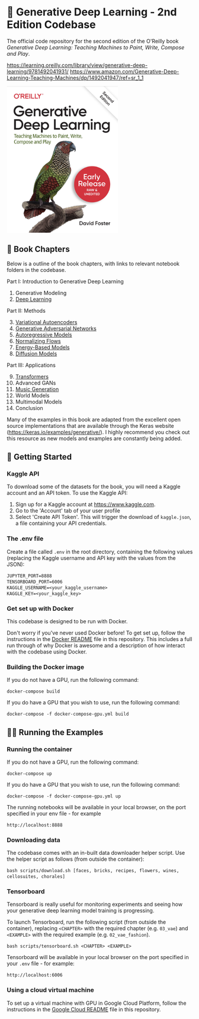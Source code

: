 # 🦜 Generative Deep Learning - 2nd Edition Codebase

The official code repository for the second edition of the O'Reilly book *Generative Deep Learning: Teaching Machines to Paint, Write, Compose and Play*.

https://learning.oreilly.com/library/view/generative-deep-learning/9781492041931/
https://www.amazon.com/Generative-Deep-Learning-Teaching-Machines/dp/1492041947/ref=sr_1_1

<img src="assets/book_cover.png" width="300px">

## 📖 Book Chapters

Below is a outline of the book chapters, with links to relevant notebook folders in the codebase.

Part I: Introduction to Generative Deep Learning

1. Generative Modeling
2. [Deep Learning](./notebooks/02_deeplearning/)

Part II: Methods

3. [Variational Autoencoders](./notebooks/03_vae/)
4. [Generative Adversarial Networks](./notebooks/04_gan/)
5. [Autoregressive Models](./notebooks/05_autoregressive/)
6. [Normalizing Flows](./notebooks/06_normflow/)
7. [Energy-Based Models](./notebooks/07_ebm/)
8. [Diffusion Models](./notebooks/08_diffusion/)

Part III: Applications

9. [Transformers](./notebooks/09_transformer/)
10. Advanced GANs
11. [Music Generation](./notebooks/11_music/)
12. World Models
13. Multimodal Models
14. Conclusion

Many of the examples in this book are adapted from the excellent open source implementations that are available through the Keras website (https://keras.io/examples/generative/). I highly recommend you check out this resource as new models and examples are constantly being added.

## 🚀 Getting Started

### Kaggle API

To download some of the datasets for the book, you will need a Kaggle account and an API token. To use the Kaggle API:

1. Sign up for a Kaggle account at https://www.kaggle.com.
2. Go to the 'Account' tab of your user profile
3. Select 'Create API Token'. This will trigger the download of `kaggle.json`, a file containing your API credentials.

### The .env file

Create a file called `.env` in the root directory, containing the following values (replacing the Kaggle username and API key with the values from the JSON):

```
JUPYTER_PORT=8888
TENSORBOARD_PORT=6006
KAGGLE_USERNAME=<your_kaggle_username>
KAGGLE_KEY=<your_kaggle_key>
```

### Get set up with Docker

This codebase is designed to be run with Docker.

Don't worry if you've never used Docker before! To get set up, follow the instructions in the [Docker README](./docs/docker.md) file in this repository. This includes a full run through of why Docker is awesome and a description of how interact with the codebase using Docker.

### Building the Docker image

If you do not have a GPU, run the following command:

```
docker-compose build
```

If you do have a GPU that you wish to use, run the following command:

```
docker-compose -f docker-compose-gpu.yml build
```

## 🏃‍♀️ Running the Examples

### Running the container

If you do not have a GPU, run the following command:

```
docker-compose up
```

If you do have a GPU that you wish to use, run the following command:

```
docker-compose -f docker-compose-gpu.yml up
```

The running notebooks will be available in your local browser, on the port specified in your env file - for example

```
http://localhost:8888
```

### Downloading data

The codebase comes with an in-built data downloader helper script.
Use the helper script as follows (from outside the container):

```
bash scripts/download.sh [faces, bricks, recipes, flowers, wines, cellosuites, chorales]
```

### Tensorboard

Tensorboard is really useful for monitoring experiments and seeing how your generative deep learning model training is progressing.

To launch Tensorboard, run the following script (from outside the container), replacing `<CHAPTER>` with the required chapter (e.g. `03_vae`) and `<EXAMPLE>` with the required example (e.g. `02_vae_fashion`).

```
bash scripts/tensorboard.sh <CHAPTER> <EXAMPLE>
```

Tensorboard will be available in your local browser on the port specified in your `.env` file - for example:
```
http://localhost:6006
```

### Using a cloud virtual machine

To set up a virtual machine with GPU in Google Cloud Platform, follow the instructions in the [Google Cloud README](./docs/googlecloud.md) file in this repository.



